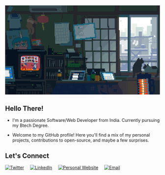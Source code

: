 ![GIF](/Assets/Banner.gif)

## Hello There!

- I'm a passionate Software/Web Developer from India. Currently pursuing my Btech Degree.

- Welcome to my GitHub profile! Here you'll find a mix of my personal projects, contributions to open-source, and maybe a few surprises.

## Let's Connect

[![Twitter](https://img.shields.io/badge/Twitter-%231DA1F2.svg?&style=for-the-badge&logo=Twitter&logoColor=white)](https://twitter.com/itzshamit)&nbsp;&nbsp;&nbsp;&nbsp;
[![LinkedIn](https://img.shields.io/badge/LinkedIn-%230077B5.svg?&style=for-the-badge&logo=linkedin&logoColor=white)](https://www.linkedin.com/in/shamit-mishra-6a0725267/)&nbsp;&nbsp;&nbsp;&nbsp;
[![Personal Website](https://img.shields.io/badge/Personal%20Website-%2312100E.svg?&style=for-the-badge&logo=GitHub&logoColor=white)](https://shamit-portfolio.in.net)&nbsp;&nbsp;&nbsp;&nbsp;
[![Email](https://img.shields.io/badge/Email-%23D14836.svg?&style=for-the-badge&logo=Gmail&logoColor=white)](mailto:shamitmishra22@gmail.com)&nbsp;&nbsp;&nbsp;&nbsp;
